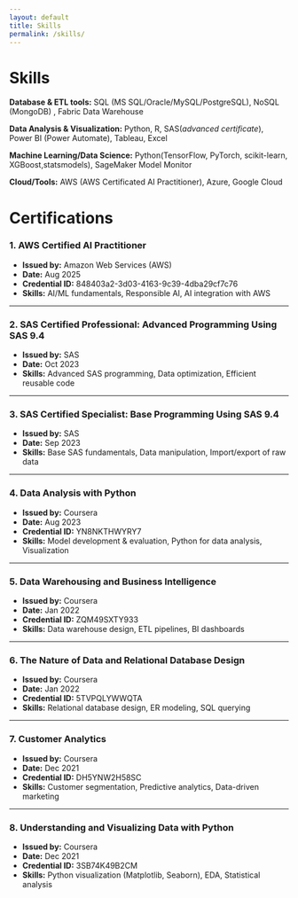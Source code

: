 ```yaml
---
layout: default
title: Skills
permalink: /skills/
---
```


# Skills

**Database & ETL tools:** SQL (MS SQL/Oracle/MySQL/PostgreSQL), NoSQL (MongoDB) , Fabric Data Warehouse <br>

**Data Analysis & Visualization:** Python, R, SAS(*advanced certificate*), Power BI (Power Automate), Tableau, Excel <br>

**Machine Learning/Data Science:** Python(TensorFlow, PyTorch, scikit-learn, XGBoost,statsmodels), SageMaker Model Monitor  <br>

**Cloud/Tools:** AWS (AWS Certificated AI Practitioner), Azure, Google Cloud


# Certifications
### 1. AWS Certified AI Practitioner  
- **Issued by:** Amazon Web Services (AWS)  
- **Date:** Aug 2025  
- **Credential ID:** 848403a2-3d03-4163-9c39-4dba29cf7c76  
- **Skills:** AI/ML fundamentals, Responsible AI, AI integration with AWS  

---

### 2. SAS Certified Professional: Advanced Programming Using SAS 9.4  
- **Issued by:** SAS  
- **Date:** Oct 2023  
- **Skills:** Advanced SAS programming, Data optimization, Efficient reusable code  

---

### 3. SAS Certified Specialist: Base Programming Using SAS 9.4  
- **Issued by:** SAS  
- **Date:** Sep 2023  
- **Skills:** Base SAS fundamentals, Data manipulation, Import/export of raw data  
 
---

### 4. Data Analysis with Python  
- **Issued by:** Coursera  
- **Date:** Aug 2023  
- **Credential ID:** YN8NKTHWYRY7  
- **Skills:** Model development & evaluation, Python for data analysis, Visualization  

---

### 5. Data Warehousing and Business Intelligence  
- **Issued by:** Coursera  
- **Date:** Jan 2022  
- **Credential ID:** ZQM49SXTY933  
- **Skills:** Data warehouse design, ETL pipelines, BI dashboards  

---

### 6. The Nature of Data and Relational Database Design  
- **Issued by:** Coursera  
- **Date:** Jan 2022  
- **Credential ID:** 5TVPQLYWWQTA  
- **Skills:** Relational database design, ER modeling, SQL querying  

---

### 7. Customer Analytics  
- **Issued by:** Coursera  
- **Date:** Dec 2021  
- **Credential ID:** DH5YNW2H58SC  
- **Skills:** Customer segmentation, Predictive analytics, Data-driven marketing  

---

### 8. Understanding and Visualizing Data with Python  
- **Issued by:** Coursera  
- **Date:** Dec 2021  
- **Credential ID:** 3SB74K49B2CM  
- **Skills:** Python visualization (Matplotlib, Seaborn), EDA, Statistical analysis
   


